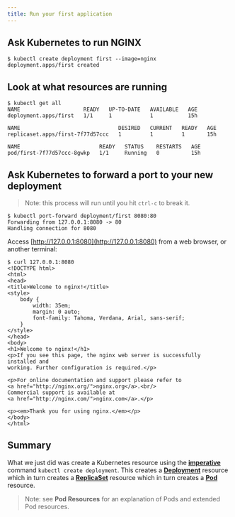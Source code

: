 ```yaml
---
title: Run your first application
---
```


## Ask Kubernetes to run NGINX

```console
$ kubectl create deployment first --image=nginx
deployment.apps/first created
```

## Look at what resources are running

```console
$ kubectl get all
NAME                    READY   UP-TO-DATE   AVAILABLE   AGE
deployment.apps/first   1/1     1            1           15h

NAME                               DESIRED   CURRENT   READY   AGE
replicaset.apps/first-7f77d57ccc   1         1         1       15h

NAME                         READY   STATUS    RESTARTS   AGE
pod/first-7f77d57ccc-8gwkp   1/1     Running   0          15h
```

## Ask Kubernetes to forward a port to your new deployment

> Note: this process will run until you hit `ctrl-c` to break it.

```console
$ kubectl port-forward deployment/first 8080:80
Forwarding from 127.0.0.1:8080 -> 80
Handling connection for 8080
```

Access [http://127.0.0.1:8080](http://127.0.0.1:8080) from a web browser, or another terminal:

```console
$ curl 127.0.0.1:8080
<!DOCTYPE html>
<html>
<head>
<title>Welcome to nginx!</title>
<style>
    body {
        width: 35em;
        margin: 0 auto;
        font-family: Tahoma, Verdana, Arial, sans-serif;
    }
</style>
</head>
<body>
<h1>Welcome to nginx!</h1>
<p>If you see this page, the nginx web server is successfully installed and
working. Further configuration is required.</p>

<p>For online documentation and support please refer to
<a href="http://nginx.org/">nginx.org</a>.<br/>
Commercial support is available at
<a href="http://nginx.com/">nginx.com</a>.</p>

<p><em>Thank you for using nginx.</em></p>
</body>
</html>
```

## Summary

What we just did was create a Kubernetes resource using the **[imperative](/glossary/#imperative)** command `kubectl create deployment`. This creates a **[Deployment](/glossary/#deployment)** resource which in turn creates a **[ReplicaSet](/glossary/#replicaset)** resource which in turn creates a **[Pod](/glossary/#pod)** resource.

> Note: see **Pod Resources** for an explanation of Pods and extended Pod resources.
